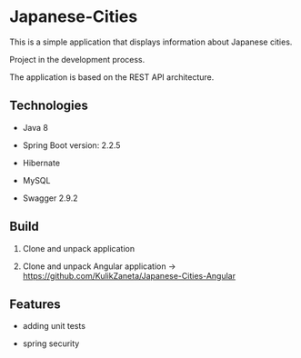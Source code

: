 # Japanese-Cities
This is a simple application that displays information about Japanese cities.

Project in the development process. 

The application is based on the REST API architecture.


## Technologies
* Java 8
 
* Spring Boot version: 2.2.5

* Hibernate

* MySQL 

* Swagger 2.9.2

## Build
1. Clone and unpack application

2. Clone and unpack Angular application -> https://github.com/KulikZaneta/Japanese-Cities-Angular

## Features
* adding unit tests

* spring security
